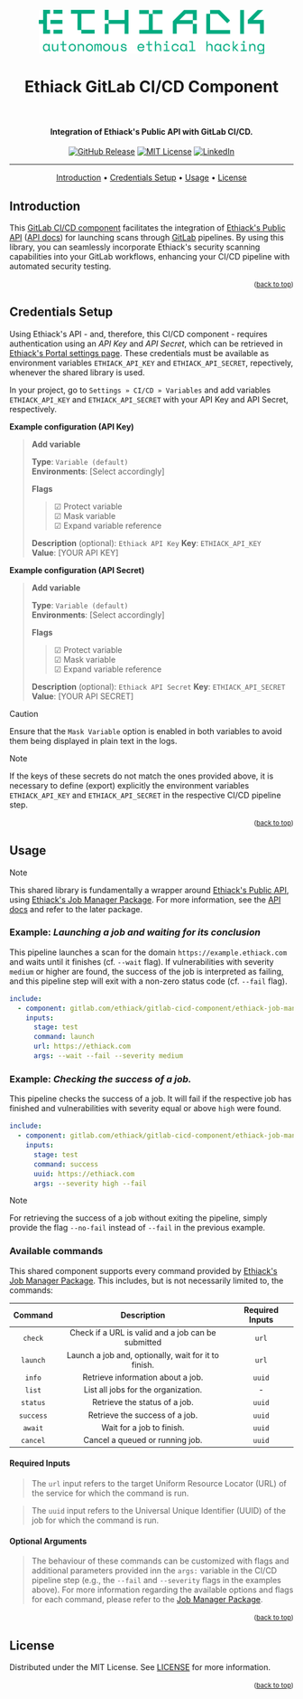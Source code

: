 <!-- MARKDOWN LINKS & IMAGES -->

[version-shield]: https://img.shields.io/github/v/release/ethiack/gitlab-cicd-component?style=for-the-badge
[version-url]: https://github.com/ethiack/gitlab-cicd-component/releases/latest

[license-shield]: https://img.shields.io/github/license/ethiack/gitlab-cicd-component?style=for-the-badge
[license-url]: LICENSE

[linkedin-shield]: https://img.shields.io/badge/-LinkedIn-black.svg?style=for-the-badge&logo=linkedin&colorB=555
[linkedin-url]: https://linkedin.com/company/ethiack


<!-- README -->
<a name="readme-top"></a>
<div align="center">

<h1>
  <br>
    <img src="https://raw.githubusercontent.com/ethiack/gitlab-cicd-component/main/assets/logo.webp" alt="logo" width="400">
    <br><br>
    Ethiack GitLab CI/CD Component
    <br><br>
</h1>

<h4>Integration of Ethiack's Public API with GitLab CI/CD.</h4>

[![GitHub Release][version-shield]][version-url]
[![MIT License][license-shield]][license-url]
[![LinkedIn][linkedin-shield]][linkedin-url]

<hr />


[Introduction](#introduction) •
[Credentials Setup](#credentials-setup) •
[Usage](#usage) •
[License](#license)

</div>

## Introduction

This [GitLab CI/CD component](https://docs.gitlab.com/ee/ci/components/) facilitates the integration of [Ethiack's Public API](https://api.ethiack.com) ([API docs](https://portal.ethiack.com/docs/api/)) for launching scans through [GitLab](https://gitlab.com/) pipelines. By using this library, you can seamlessly incorporate Ethiack's security scanning capabilities into your GitLab workflows, enhancing your CI/CD pipeline with automated security testing.

<p align="right"><small>(<a href="#readme-top">back to top</a>)</small></p>


## Credentials Setup

Using Ethiack's API - and, therefore, this CI/CD component - requires authentication using an *API Key* and *API Secret*, which can be retrieved in [Ethiack's Portal settings page](https://portal.ethiack.com/settings/api). These credentials must be available as environment variables `ETHIACK_API_KEY` and `ETHIACK_API_SECRET`, repectively, whenever the shared library is used.

In your project, go to `Settings » CI/CD » Variables` and add variables `ETHIACK_API_KEY` and `ETHIACK_API_SECRET` with your API Key and API Secret, respectively. 

**Example configuration (API Key)**
   > **Add variable**
   > 
   > __Type__: `Variable (default)`  
   > __Environments__: [Select accordingly]  
   > 
   > __Flags__
   > > &#9745; Protect variable  
   > > &#9745; Mask variable  
   > > &#9745; Expand variable reference  
   > 
   > __Description__ (optional): `Ethiack API Key`
   > __Key__:   `ETHIACK_API_KEY`  
   > __Value__: [YOUR API KEY]  
   >


**Example configuration (API Secret)**
   > **Add variable**
   > 
   > __Type__: `Variable (default)`  
   > __Environments__: [Select accordingly]  
   > 
   > __Flags__
   > > &#9745; Protect variable  
   > > &#9745; Mask variable  
   > > &#9745; Expand variable reference  
   > 
   > __Description__ (optional): `Ethiack API Secret`
   > __Key__:   `ETHIACK_API_SECRET`  
   > __Value__: [YOUR API SECRET]  
   >


> [!CAUTION]
> Ensure that the `Mask Variable` option is enabled in both variables to avoid them being displayed in plain text in the logs. 


> [!NOTE]
> If the keys of these secrets do not match the ones provided above, it is necessary to define (export) explicitly the environment variables `ETHIACK_API_KEY` and `ETHIACK_API_SECRET` in the respective CI/CD pipeline step.


<p align="right"><small>(<a href="#readme-top">back to top</a>)</small></p>


## Usage

> [!NOTE]
> This shared library is fundamentally a wrapper around [Ethiack's Public API](https://api.ethiack.com/), using [Ethiack's Job Manager Package](https://github.com/ethiack/job-manager). For more information, see the [API docs](https://portal.ethiack.com/docs/api/) and refer to the later package.


### **Example:** *Launching a job and waiting for its conclusion*

This pipeline launches a scan for the domain  `https://example.ethiack.com` and waits until it finishes (cf. `--wait` flag). If vulnerabilities with severity `medium` or higher are found, the success of the job is interpreted as failing, and this pipeline step will exit with a non-zero status code (cf. `--fail` flag).

```yaml
include:
  - component: gitlab.com/ethiack/gitlab-cicd-component/ethiack-job-manager@main
    inputs:
      stage: test
      command: launch
      url: https://ethiack.com
      args: --wait --fail --severity medium
```

### **Example:** *Checking the success of a job.*

This pipeline checks the success of a job. It will fail if the respective job has finished and vulnerabilities with severity equal or above `high` were found.

```yaml
include:
  - component: gitlab.com/ethiack/gitlab-cicd-component/ethiack-job-manager@main
    inputs:
      stage: test
      command: success
      uuid: https://ethiack.com
      args: --severity high --fail
```

> [!NOTE]
> For retrieving the success of a job without exiting the pipeline, simply provide the flag `--no-fail` instead of `--fail` in the previous example.


### Available commands

This shared component supports every command provided by [Ethiack's Job Manager Package](https://github.com/ethiack/job-manager). This includes, but is not necessarily limited to, the commands:

<div align="center">

|  Command  	|                      Description                     	| Required Inputs 	|
|:---------:	|:----------------------------------------------------:	|:---------------:	|
| `check`   	| Check if a URL is valid and a job can be submitted   	| `url`           	|
| `launch`  	| Launch a job and, optionally, wait for it to finish. 	| `url`           	|
| `info`    	| Retrieve information about a job.                    	| `uuid`          	|
| `list`    	| List all jobs for the organization.                  	| -               	|
| `status`  	| Retrieve the status of a job.                        	| `uuid`          	|
| `success` 	| Retrieve the success of a job.                       	| `uuid`          	|
| `await`   	| Wait for a job to finish.                            	| `uuid`          	|
| `cancel`  	| Cancel a queued or running job.                      	| `uuid`          	|

</div>

#### Required Inputs


> The `url` input refers to the target Uniform Resource Locator (URL) of the service for which the command is run.

> The `uuid` input refers to the Universal Unique Identifier (UUID) of the job for which the command is run.  


#### Optional Arguments
> The behaviour of these commands can be customized with flags and additional parameters provided inn the `args:` variable in the CI/CD pipeline step (e.g., the `--fail` and `--severity` flags in the examples above). For more information regarding the available options and flags for each command, please refer to the [Job Manager Package](https://github.com/ethiack/job-manager).

<p align="right"><small>(<a href="#readme-top">back to top</a>)</small></p>


## License
Distributed under the MIT License. See [LICENSE](LICENSE) for more information.

<p align="right"><small>(<a href="#readme-top">back to top</a>)</small></p>
